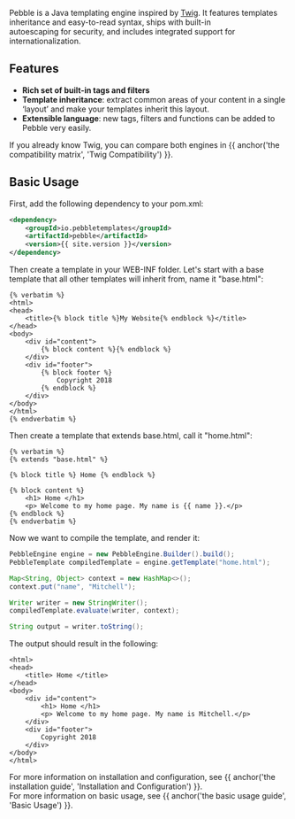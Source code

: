 ---
---

Pebble is a Java templating engine inspired by <a href="https://twig.symfony.com/">Twig</a>.
It features templates inheritance and easy-to-read syntax, ships with built-in <br/>autoescaping 
for security, and includes integrated support for internationalization.

## Features

* **Rich set of built-in tags and filters**
* **Template inheritance**: extract common areas of your content in a single ‘layout’ and make
your templates inherit this layout.
* **Extensible language**: new tags, filters and functions can be added to Pebble very easily.

If you already know Twig, you can compare both engines in {{ anchor('the compatibility matrix', 'Twig Compatibility') }}.

## Basic Usage
First, add the following dependency to your pom.xml:
```xml
<dependency>
	<groupId>io.pebbletemplates</groupId>
	<artifactId>pebble</artifactId>
	<version>{{ site.version }}</version>
</dependency>
```

Then create a template in your WEB-INF folder. Let's start with a base template that all
other templates will inherit from, name it "base.html":
```twig
{% verbatim %}
<html>
<head>
	<title>{% block title %}My Website{% endblock %}</title>
</head>
<body>
	<div id="content">
		{% block content %}{% endblock %}
	</div>
	<div id="footer">
		{% block footer %}
			Copyright 2018
		{% endblock %}
	</div>
</body>
</html>
{% endverbatim %}
```
Then create a template that extends base.html, call it "home.html":
```twig
{% verbatim %}
{% extends "base.html" %}

{% block title %} Home {% endblock %}

{% block content %}
	<h1> Home </h1>
	<p> Welcome to my home page. My name is {{ name }}.</p>
{% endblock %}
{% endverbatim %}
```
Now we want to compile the template, and render it:
```java
PebbleEngine engine = new PebbleEngine.Builder().build();
PebbleTemplate compiledTemplate = engine.getTemplate("home.html");

Map<String, Object> context = new HashMap<>();
context.put("name", "Mitchell");

Writer writer = new StringWriter();
compiledTemplate.evaluate(writer, context);

String output = writer.toString();
```
The output should result in the following:
```twig
<html>
<head>
	<title> Home </title>
</head>
<body>
	<div id="content">
		<h1> Home </h1>
	    <p> Welcome to my home page. My name is Mitchell.</p>
	</div>
	<div id="footer">
		Copyright 2018
	</div>
</body>
</html>
```

For more information on installation and configuration, see {{ anchor('the installation guide', 'Installation and Configuration') }}.<br/>
For more information on basic usage, see {{ anchor('the basic usage guide', 'Basic Usage') }}.